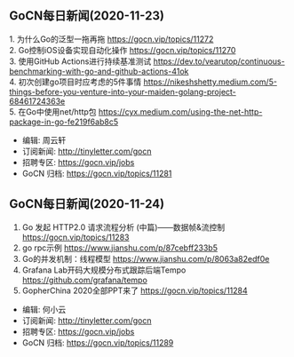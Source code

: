 
## GoCN每日新闻(2020-11-23)

1. 为什么Go的泛型一拖再拖 https://gocn.vip/topics/11272  
2. Go控制iOS设备实现自动化操作 https://gocn.vip/topics/11270  
3. 使用GitHub Actions进行持续基准测试 https://dev.to/vearutop/continuous-benchmarking-with-go-and-github-actions-41ok  
4. 初次创建go项目时应考虑的5件事情 https://nikeshshetty.medium.com/5-things-before-you-venture-into-your-maiden-golang-project-68461724363e  
5. 在Go中使用net/http包 https://cyx.medium.com/using-the-net-http-package-in-go-fe219f6ab8c5  

* 编辑: 周云轩  
* 订阅新闻: http://tinyletter.com/gocn  
* 招聘专区: https://gocn.vip/jobs  
* GoCN 归档: https://gocn.vip/topics/11281  

## GoCN每日新闻(2020-11-24)

1. Go 发起 HTTP2.0 请求流程分析 (中篇)——数据帧&流控制 https://gocn.vip/topics/11283
2. go rpc示例 https://www.jianshu.com/p/87cebff233b5
3. Go的并发机制：线程模型 https://www.jianshu.com/p/8063a82edf0e
4. Grafana Lab开码大规模分布式跟踪后端Tempo https://github.com/grafana/tempo
5. GopherChina 2020全部PPT来了 https://gocn.vip/topics/11284

* 编辑: 何小云
* 订阅新闻: http://tinyletter.com/gocn
* 招聘专区: https://gocn.vip/jobs
* GoCN 归档: https://gocn.vip/topics/11289

